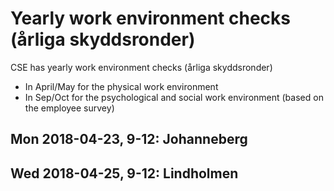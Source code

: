 # Yearly work environment checks (årliga skyddsronder)

CSE has yearly work environment checks (årliga skyddsronder)

* In April/May for the physical work environment
* In Sep/Oct for the psychological and social work environment (based on the employee survey)

## Mon 2018-04-23, 9-12: Johanneberg

## Wed 2018-04-25, 9-12: Lindholmen
